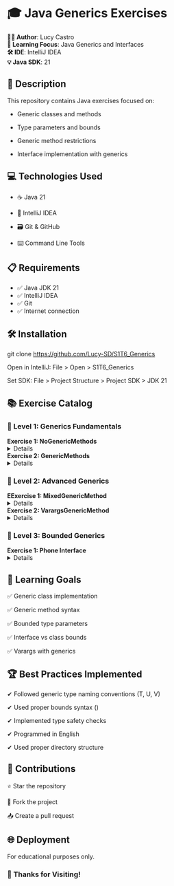 # 🎓 Java Generics Exercises

**👨‍💻 Author**: Lucy Castro  
**🧠 Learning Focus**: Java Generics and Interfaces  
**🛠️ IDE**: IntelliJ IDEA  
**💡 Java SDK**:  21  

## 📄 Description
This repository contains Java exercises focused on:

- Generic classes and methods

- Type parameters and bounds

- Generic method restrictions

- Interface implementation with generics


## 💻 Technologies Used
- ☕ Java 21

- 🧠 IntelliJ IDEA

- 🗃️ Git & GitHub
  
- ⌨️ Command Line Tools

## 📋 Requirements
- ✅ Java JDK 21
- ✅ IntelliJ IDEA
- ✅ Git
- ✅ Internet connection


## 🛠️ Installation

git clone https://github.com/Lucy-SD/S1T6_Generics

Open in IntelliJ: File > Open > S1T6_Generics

Set SDK: File > Project Structure > Project SDK > JDK 21


## 📚 Exercise Catalog

### 📂 Level 1: Generics Fundamentals

<summary><strong>Exercise 1: NoGenericMethods</strong></summary>
<details>
Create a class called NoGenericMethods that stores three arguments of the same type, along with methods for storing and retrieving these objects and a constructor to initialize all three. Verify that the arguments can be placed in any position in the constructor call.
</details>

<summary><strong>Exercise 2: GenericMethods</strong></summary>
<details>
Create a class called Person with the attributes first name, last name, and age. Then create a class called GenericMethods with a generic method that accepts three arguments of generic type. This method should only print the arguments it receives to the screen. In the main() of the main class, call the generic method with different types of parameters.
Example : an object of the Person class, a String and a primitive type.
In this way you have verified that any type of parameter can be passed to it and in any order.
</details>

### 📂 Level 2: Advanced Generics

<summary><strong>EExercise 1: MixedGenericMethod</strong></summary>

<details>
Modify the previous exercise so that one of the arguments to the generic method is not generic.
</details>

<summary><strong>Exercise 2: VarargsGenericMethod</strong></summary>
<details>
Modify the previous section so that the arguments to the generic method are an undefined variable argument list.
</details>

### 📂 Level 3: Bounded Generics

<summary><strong>Exercise 1: Phone Interface</strong></summary>
<details>
To do this exercise you need an interface called Telephone and three classes: Smartphone, Generic and Main.
The Phone interface must have a method called call(). The Smartphone class must implement Phone, and in addition to the call() method, it must also have the takePhotos() method. 
The Generic class must have two generic methods, the first must receive an argument type limited by the Telephone interface and the second must receive an argument limited by the Smartphone class. From these two methods call the relevant methods of Telephone and Smartphone. In the main() of the Main class, an object of the Smartphone class is passed to the two generic methods of the Generic class.
Can the method bounded by the Phone interface, of the Generic class, call the makePhotos() method?

  
Key Technical Answers

The method bounded by Phone interface cannot call takePhotos()

Only the method bounded by Smartphone class can call takePhotos()

This demonstrates interface bounds vs. concrete class bounds
</details>


## 🎯 Learning Goals

✅ Generic class implementation

✅ Generic method syntax

✅ Bounded type parameters

✅ Interface vs class bounds

✅ Varargs with generics

## 🏆 Best Practices Implemented

✔ Followed generic type naming conventions (T, U, V)

✔ Used proper bounds syntax (<T extends Phone>)

✔ Implemented type safety checks

✔ Programmed in English

✔ Used proper directory structure

## 🤝 Contributions

⭐ Star the repository

🍴 Fork the project

📥 Create a pull request

## 🌐 Deployment

For educational purposes only.

### 🚀 Thanks for Visiting!
